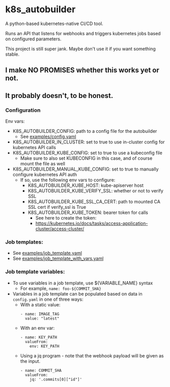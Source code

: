 # k8s_autobuilder

A python-based kubernetes-native CI/CD tool.

Runs an API that listens for webhooks and triggers kubernetes jobs based on configured parameters.

This project is still super jank.
Maybe don't use it if you want something stable.

## I make NO PROMISES whether this works yet or not. 
## It probably doesn't, to be honest.

### Configuration
Env vars:
- K8S_AUTOBUILDER_CONFIG: path to a config file for the autobuilder
  - See [examples/config.yaml](examples/config.yaml)
- K8S_AUTOBUILDER_IN_CLUSTER: set to true to use in-cluster config for kubernetes API calls
- K8S_AUTOBUILDER_KUBE_CONFIG: set to true to use a kubeconfig file
  - Make sure to also set KUBECONFIG in this case, and of course mount the file as well
- K8S_AUTOBUILDER_MANUAL_KUBE_CONFIG: set to true to manually configure kubernetes API auth
  - If so, use the following env vars to configure:
    - K8S_AUTOBUILDER_KUBE_HOST: kube-apiserver host
    - K8S_AUTOBUILDER_KUBE_VERIFY_SSL: whether or not to verify SSL
    - K8S_AUTOBUILDER_KUBE_SSL_CA_CERT: path to mounted CA SSL cert if verify_ssl is True
    - K8S_AUTOBUILDER_KUBE_TOKEN: bearer token for calls
      - See here to create the token:
      - https://kubernetes.io/docs/tasks/access-application-cluster/access-cluster/

### Job templates:
- See [examples/job_template.yaml](examples/job_template.yaml)
- See [examples/job_template_with_vars.yaml](examples/job_template_with_vars.yaml)

### Job template variables:
- To use variables in a job template, use ${VARIABLE_NAME} syntax
  - For example, `name: foo-${COMMIT_SHA}`
- Variables in a job template can be populated based on data in `config.yaml` in one of three ways:
  - With a static value:
      ```
      - name: IMAGE_TAG
        value: "latest"
      ```
  - With an env var:
    ```
    - name: KEY_PATH
      valueFrom:
        env: KEY_PATH
    ```
  - Using a jq program - note that the webhook payload will be given as the input.
    ```
    - name: COMMIT_SHA
      valueFrom:
        jq: '.commits[0]["id"]'
    ```
